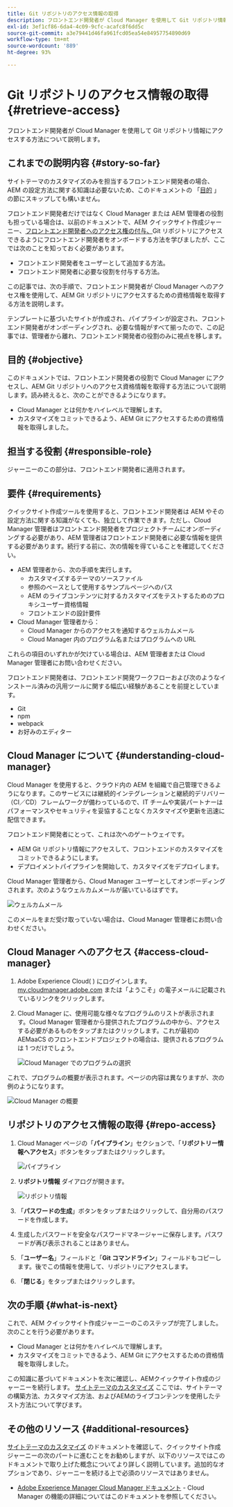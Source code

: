 ```yaml
---
title: Git リポジトリのアクセス情報の取得
description: フロントエンド開発者が Cloud Manager を使用して Git リポジトリ情報にアクセスする方法について説明します。
exl-id: 3ef1cf86-6da4-4c09-9cfc-acafc8f6dd5c
source-git-commit: a3e79441d46fa961fcd05ea54e84957754890d69
workflow-type: tm+mt
source-wordcount: '889'
ht-degree: 93%

---
```


# Git リポジトリのアクセス情報の取得 {#retrieve-access}

フロントエンド開発者が Cloud Manager を使用して Git リポジトリ情報にアクセスする方法について説明します。

## これまでの説明内容 {#story-so-far}

サイトテーマのカスタマイズのみを担当するフロントエンド開発者の場合、AEM の設定方法に関する知識は必要ないため、このドキュメントの 「[目的](#objective) 」の節にスキップしても構いません。

フロントエンド開発者だけではなく Cloud Manager または AEM 管理者の役割も担っている場合は、以前のドキュメントで、AEM クイックサイト作成ジャーニー、[フロントエンド開発者へのアクセス権の付与、](grant-access.md)Git リポジトリにアクセスできるようにフロントエンド開発者をオンボードする方法を学びましたが、ここでは次のことを知っておく必要があります。

* フロントエンド開発者をユーザーとして追加する方法。
* フロントエンド開発者に必要な役割を付与する方法。

この記事では、次の手順で、フロントエンド開発者が Cloud Manager へのアクセス権を使用して、AEM Git リポジトリにアクセスするための資格情報を取得する方法を説明します。

テンプレートに基づいたサイトが作成され、パイプラインが設定され、フロントエンド開発者がオンボーディングされ、必要な情報がすべて揃ったので、この記事では、管理者から離れ、フロントエンド開発者の役割のみに視点を移します。

## 目的 {#objective}

このドキュメントでは、フロントエンド開発者の役割で Cloud Manager にアクセスし、AEM Git リポジトリへのアクセス資格情報を取得する方法について説明します。読み終えると、次のことができるようになります。

* Cloud Manager とは何かをハイレベルで理解します。
* カスタマイズをコミットできるよう、AEM Git にアクセスするための資格情報を取得しました。

## 担当する役割 {#responsible-role}

ジャーニーのこの部分は、フロントエンド開発者に適用されます。

## 要件 {#requirements}

クイックサイト作成ツールを使用すると、フロントエンド開発者は AEM やその設定方法に関する知識がなくても、独立して作業できます。ただし、Cloud Manager 管理者はフロントエンド開発者をプロジェクトチームにオンボーディングする必要があり、AEM 管理者はフロントエンド開発者に必要な情報を提供する必要があります。続行する前に、次の情報を得ていることを確認してください。

* AEM 管理者から、次の手順を実行します。
   * カスタマイズするテーマのソースファイル
   * 参照のベースとして使用するサンプルページへのパス
   * AEM のライブコンテンツに対するカスタマイズをテストするためのプロキシユーザー資格情報
   * フロントエンドの設計要件
* Cloud Manager 管理者から：
   * Cloud Manager からのアクセスを通知するウェルカムメール
   * Cloud Manager 内のプログラム名またはプログラムへの URL

これらの項目のいずれかが欠けている場合は、AEM 管理者または Cloud Manager 管理者にお問い合わせください。

フロントエンド開発者は、フロントエンド開発ワークフローおよび次のようなインストール済みの汎用ツールに関する幅広い経験があることを前提としています。

* Git
* npm
* webpack
* お好みのエディター

## Cloud Manager について {#understanding-cloud-manager}

Cloud Manager を使用すると、クラウド内の AEM を組織で自己管理できるようになります。このサービスには継続的インテグレーションと継続的デリバリー（CI／CD）フレームワークが備わっているので、IT チームや実装パートナーはパフォーマンスやセキュリティを妥協することなくカスタマイズや更新を迅速に配信できます。

フロントエンド開発者にとって、これは次へのゲートウェイです。

* AEM Git リポジトリ情報にアクセスして、フロントエンドのカスタマイズをコミットできるようにします。
* デプロイメントパイプラインを開始して、カスタマイズをデプロイします。

Cloud Manager 管理者から、Cloud Manager ユーザーとしてオンボーディングされます。次のようなウェルカムメールが届いているはずです。

![ウェルカムメール](assets/welcome-email.png)

このメールをまだ受け取っていない場合は、Cloud Manager 管理者にお問い合わせください。

## Cloud Manager へのアクセス {#access-cloud-manager}

1. Adobe Experience Cloud( ) にログインします。 [my.cloudmanager.adobe.com](https://my.cloudmanager.adobe.com/) または「ようこそ」の電子メールに記載されているリンクをクリックします。

1. Cloud Manager に、使用可能な様々なプログラムのリストが表示されます。Cloud Manager 管理者から提供されたプログラムの中から、アクセスする必要があるものをタップまたはクリックします。これが最初の AEMaaCS のフロントエンドプロジェクトの場合は、提供されるプログラムは 1 つだけでしょう。

   ![Cloud Manager でのプログラムの選択](assets/cloud-manager-select-program.png)

これで、プログラムの概要が表示されます。ページの内容は異なりますが、次の例のようになります。

![Cloud Manager の概要](assets/cloud-manager-overview.png)

## リポジトリのアクセス情報の取得 {#repo-access}

1. Cloud Manager ページの「**パイプライン**」セクションで、「**リポジトリー情報へアクセス**」ボタンをタップまたはクリックします。

   ![パイプライン](assets/pipelines-repo-info.png)

1. **リポジトリ情報** ダイアログが開きます。

   ![リポジトリ情報](assets/repo-info.png)

1. 「**パスワードの生成**」ボタンをタップまたはクリックして、自分用のパスワードを作成します。

1. 生成したパスワードを安全なパスワードマネージャーに保存します。パスワードが再び表示されることはありません。

1. 「**ユーザー名**」フィールドと「**Git コマンドライン**」フィールドもコピーします。後でこの情報を使用して、リポジトリにアクセスします。

1. 「**閉じる**」をタップまたはクリックします。

## 次の手順 {#what-is-next}

これで、AEM クイックサイト作成ジャーニーのこのステップが完了しました。次のことを行う必要があります。

* Cloud Manager とは何かをハイレベルで理解します。
* カスタマイズをコミットできるよう、AEM Git にアクセスするための資格情報を取得しました。

この知識に基づいてドキュメントを次に確認し、AEMクイックサイト作成のジャーニーを続行します。 [サイトテーマのカスタマイズ](customize-theme.md) ここでは、サイトテーマの構築方法、カスタマイズ方法、およびAEMのライブコンテンツを使用したテスト方法について学びます。

## その他のリソース {#additional-resources}

[サイトテーマのカスタマイズ](customize-theme.md) のドキュメントを確認して、クイックサイト作成ジャーニーの次のパートに進むことをお勧めしますが、以下のリソースではこのドキュメントで取り上げた概念についてより詳しく説明しています。追加的なオプションであり、ジャーニーを続ける上で必須のリソースではありません。

* [Adobe Experience Manager Cloud Manager ドキュメント](https://experienceleague.adobe.com/docs/experience-manager-cloud-manager/using/introduction-to-cloud-manager.html?lang=ja) - Cloud Manager の機能の詳細についてはこのドキュメントを参照してください。
